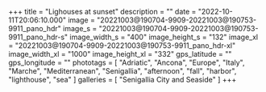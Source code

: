 +++
title = "Lighouses at sunset"
description = ""
date = "2022-10-11T20:06:10.000"
image = "20221003@190704-9909-20221003@190753-9911_pano_hdr"
image_s = "20221003@190704-9909-20221003@190753-9911_pano_hdr-s"
image_width_s = "400"
image_height_s = "132"
image_xl = "20221003@190704-9909-20221003@190753-9911_pano_hdr-xl"
image_width_xl = "1000"
image_height_xl = "332"
gps_latitude = ""
gps_longitude = ""
phototags = [ "Adriatic", "Ancona", "Europe", "Italy", "Marche", "Mediterranean", "Senigallia", "afternoon", "fall", "harbor", "lighthouse", "sea" ]
galleries = [ "Senigallia City and Seaside" ]
+++

